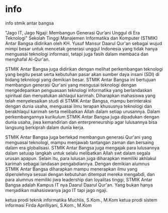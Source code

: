 # info
info stmik antar bangsa

"Jago IT, Jago Ngaji: Membangun Generasi Qur’ani Unggul di Era Teknologi"
Sekolah Tinggi Manajemen Informatika dan Komputer (STMIK) Antar Bangsa didirikan oleh KH. Yusuf Mansur Daarul Qur'an sebagai wujud mimpi besar untuk mencetak generasi unggul Indonesia yang tidak hanya menguasai teknologi informasi, tetapi juga fasih dalam membaca dan menghafal Al-Qur'an.

STMIK Antar Bangsa juga didirikan dengan melihat perkembangan teknologi yang begitu pesat serta kebutuhan pasar akan sumber daya insani (SDI) di bidang teknologi yang demikian besar. STMIK Antar Bangsa ini bertujuan membangun generasi Qur'ani yang mengusai teknologi dengan mengedepankan penguasaan teknologi informatika yang berlandaskan spiritual dan menyatukan akhlaqul karimah. Diharapkan mahasiswa yang telah menyelesaikan studi di STMIK Antar Bangsa, mampu berinteraksi dengan dunia usaha, menguasai ilmu terapan khususnya teknologi dan berakhlaqul karimah serta melibatkan Allah dalam setiap urusannya. Dalam perkembangannya kurikulum STMIK Antar Bangsa juga dipadukan dengan dunia usaha, jiwa kemandirian dan enterpreneurship agar lulusannya bisa langsung berkiprah dalam dunia kerja.

STMIK Antar Bangsa juga bertekad membangun generasi Qur'ani yang menguasai teknologi, mampu menjawab tantangan zaman dan bersaing dalam era globalisasi. STMIK Antar Bangsa juga mengajak para lulusannya dalam setuiap langkah untuk selalu melibatkan Allah swt dalam segala urusan apapun. Selain itu, para lulusan juga diharapkan memiliki akhlakul karimah sebagai landasan pengabdiannya. Dengan demikian alumnus STMIK Antar Bangsa diharapkan mampu menerapkan ilmu yang diperolehnya sesuai dengan kebutuhan ditempat mereka mengabdi, dan para alumnus memiliki jiwa leadership dan loyalitas tinggi, STMIK Antar Bangsa adalah Kampus IT nya Daarul Daarul Qur'an. Yang bukan hanya menjadikan mahasiswanya jago IT tapi jago ngaji.

ketua prodi teknik informatika Muchlis, S.Kom., M.Kom
ketua prodi sistem informasi Firda Aprilliyani, S.Kom., M.Kom
